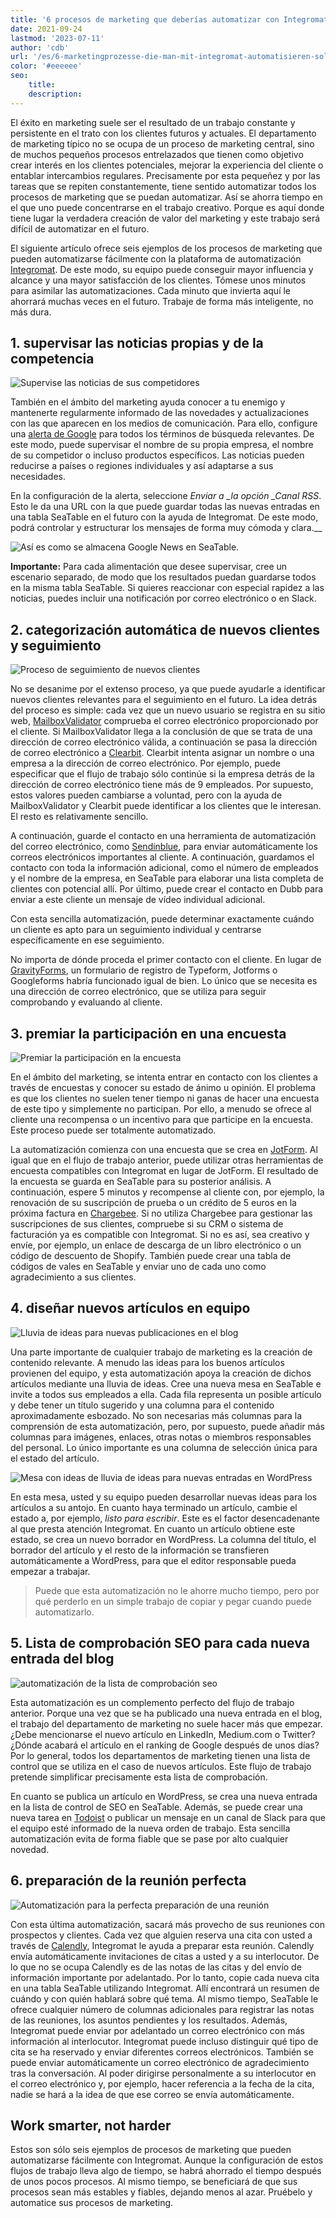 ```yaml
---
title: '6 procesos de marketing que deberías automatizar con Integromat - SeaTable'
date: 2021-09-24
lastmod: '2023-07-11'
author: 'cdb'
url: '/es/6-marketingprozesse-die-man-mit-integromat-automatisieren-sollte'
color: '#eeeeee'
seo:
    title:
    description:
---
```


El éxito en marketing suele ser el resultado de un trabajo constante y persistente en el trato con los clientes futuros y actuales. El departamento de marketing típico no se ocupa de un proceso de marketing central, sino de muchos pequeños procesos entrelazados que tienen como objetivo crear interés en los clientes potenciales, mejorar la experiencia del cliente o entablar intercambios regulares. Precisamente por esta pequeñez y por las tareas que se repiten constantemente, tiene sentido automatizar todos los procesos de marketing que se puedan automatizar. Así se ahorra tiempo en el que uno puede concentrarse en el trabajo creativo. Porque es aquí donde tiene lugar la verdadera creación de valor del marketing y este trabajo será difícil de automatizar en el futuro.

El siguiente artículo ofrece seis ejemplos de los procesos de marketing que pueden automatizarse fácilmente con la plataforma de automatización [Integromat](https://integromat.io/). De este modo, su equipo puede conseguir mayor influencia y alcance y una mayor satisfacción de los clientes. Tómese unos minutos para asimilar las automatizaciones. Cada minuto que invierta aquí le ahorrará muchas veces en el futuro. Trabaje de forma más inteligente, no más dura.

## 1\. supervisar las noticias propias y de la competencia

![Supervise las noticias de sus competidores](https://seatable.io/wp-content/uploads/2021/09/monitor-the-news-of-your-competition-711x290.png)

También en el ámbito del marketing ayuda conocer a tu enemigo y mantenerte regularmente informado de las novedades y actualizaciones con las que aparecen en los medios de comunicación. Para ello, configure una [alerta de Google](https://www.google.de/alerts) para todos los términos de búsqueda relevantes. De este modo, puede supervisar el nombre de su propia empresa, el nombre de su competidor o incluso productos específicos. Las noticias pueden reducirse a países o regiones individuales y así adaptarse a sus necesidades.

En la configuración de la alerta, seleccione _Enviar a \_la opción \_Canal RSS_. Esto le da una URL con la que puede guardar todas las nuevas entradas en una tabla SeaTable en el futuro con la ayuda de Integromat. De este modo, podrá controlar y estructurar los mensajes de forma muy cómoda y clara.\_\_

![Así es como se almacena Google News en SeaTable.](https://seatable.io/wp-content/uploads/2021/09/google-news-seatable.png)

**Importante:** Para cada alimentación que desee supervisar, cree un escenario separado, de modo que los resultados puedan guardarse todos en la misma tabla SeaTable. Si quieres reaccionar con especial rapidez a las noticias, puedes incluir una notificación por correo electrónico o en Slack.

## 2\. categorización automática de nuevos clientes y seguimiento

![Proceso de seguimiento de nuevos clientes](https://seatable.io/wp-content/uploads/2021/09/follow-up-on-customers.png)

No se desanime por el extenso proceso, ya que puede ayudarle a identificar nuevos clientes relevantes para el seguimiento en el futuro. La idea detrás del proceso es simple: cada vez que un nuevo usuario se registra en su sitio web, [MailboxValidator](https://www.mailboxvalidator.com/) comprueba el correo electrónico proporcionado por el cliente. Si MailboxValidator llega a la conclusión de que se trata de una dirección de correo electrónico válida, a continuación se pasa la dirección de correo electrónico a [Clearbit](https://clearbit.com/). Clearbit intenta asignar un nombre o una empresa a la dirección de correo electrónico. Por ejemplo, puede especificar que el flujo de trabajo sólo continúe si la empresa detrás de la dirección de correo electrónico tiene más de 9 empleados. Por supuesto, estos valores pueden cambiarse a voluntad, pero con la ayuda de MailboxValidator y Clearbit puede identificar a los clientes que le interesan. El resto es relativamente sencillo.

A continuación, guarde el contacto en una herramienta de automatización del correo electrónico, como [Sendinblue](https://de.sendinblue.com/), para enviar automáticamente los correos electrónicos importantes al cliente. A continuación, guardamos el contacto con toda la información adicional, como el número de empleados y el nombre de la empresa, en SeaTable para elaborar una lista completa de clientes con potencial allí. Por último, puede crear el contacto en Dubb para enviar a este cliente un mensaje de vídeo individual adicional.

Con esta sencilla automatización, puede determinar exactamente cuándo un cliente es apto para un seguimiento individual y centrarse específicamente en ese seguimiento.

No importa de dónde proceda el primer contacto con el cliente. En lugar de [GravityForms](https://www.gravityforms.com/), un formulario de registro de Typeform, Jotforms o Googleforms habría funcionado igual de bien. Lo único que se necesita es una dirección de correo electrónico, que se utiliza para seguir comprobando y evaluando al cliente.

## 3\. premiar la participación en una encuesta

![Premiar la participación en la encuesta](https://seatable.io/wp-content/uploads/2021/09/incentive-for-a-survey.png)

En el ámbito del marketing, se intenta entrar en contacto con los clientes a través de encuestas y conocer su estado de ánimo u opinión. El problema es que los clientes no suelen tener tiempo ni ganas de hacer una encuesta de este tipo y simplemente no participan. Por ello, a menudo se ofrece al cliente una recompensa o un incentivo para que participe en la encuesta. Este proceso puede ser totalmente automatizado.

La automatización comienza con una encuesta que se crea en [JotForm](https://jotform.com/). Al igual que en el flujo de trabajo anterior, puede utilizar otras herramientas de encuesta compatibles con Integromat en lugar de JotForm. El resultado de la encuesta se guarda en SeaTable para su posterior análisis. A continuación, espere 5 minutos y recompense al cliente con, por ejemplo, la renovación de su suscripción de prueba o un crédito de 5 euros en la próxima factura en [Chargebee](https://www.chargebee.com/). Si no utiliza Chargebee para gestionar las suscripciones de sus clientes, compruebe si su CRM o sistema de facturación ya es compatible con Integromat. Si no es así, sea creativo y envíe, por ejemplo, un enlace de descarga de un libro electrónico o un código de descuento de Shopify. También puede crear una tabla de códigos de vales en SeaTable y enviar uno de cada uno como agradecimiento a sus clientes.

## 4\. diseñar nuevos artículos en equipo

![Lluvia de ideas para nuevas publicaciones en el blog](https://seatable.io/wp-content/uploads/2021/09/brainstorm-new-blog-posts-711x317.png)

Una parte importante de cualquier trabajo de marketing es la creación de contenido relevante. A menudo las ideas para los buenos artículos provienen del equipo, y esta automatización apoya la creación de dichos artículos mediante una lluvia de ideas. Cree una nueva mesa en SeaTable e invite a todos sus empleados a ella. Cada fila representa un posible artículo y debe tener un título sugerido y una columna para el contenido aproximadamente esbozado. No son necesarias más columnas para la comprensión de esta automatización, pero, por supuesto, puede añadir más columnas para imágenes, enlaces, otras notas o miembros responsables del personal. Lo único importante es una columna de selección única para el estado del artículo.

![Mesa con ideas de lluvia de ideas para nuevas entradas en WordPress](https://seatable.io/wp-content/uploads/2021/09/brainstorming-to-wordpress.png)

En esta mesa, usted y su equipo pueden desarrollar nuevas ideas para los artículos a su antojo. En cuanto haya terminado un artículo, cambie el estado a, por ejemplo, _listo para escribir_. Este es el factor desencadenante al que presta atención Integromat. En cuanto un artículo obtiene este estado, se crea un nuevo borrador en WordPress. La columna del título, el borrador del artículo y el resto de la información se transfieren automáticamente a WordPress, para que el editor responsable pueda empezar a trabajar.

> Puede que esta automatización no le ahorre mucho tiempo, pero por qué perderlo en un simple trabajo de copiar y pegar cuando puede automatizarlo.

## 5\. Lista de comprobación SEO para cada nueva entrada del blog

![automatización de la lista de comprobación seo](https://seatable.io/wp-content/uploads/2021/09/seo-checklist-automation-711x234.png)

Esta automatización es un complemento perfecto del flujo de trabajo anterior. Porque una vez que se ha publicado una nueva entrada en el blog, el trabajo del departamento de marketing no suele hacer más que empezar. ¿Debe mencionarse el nuevo artículo en LinkedIn, Medium.com o Twitter? ¿Dónde acabará el artículo en el ranking de Google después de unos días? Por lo general, todos los departamentos de marketing tienen una lista de control que se utiliza en el caso de nuevos artículos. Este flujo de trabajo pretende simplificar precisamente esta lista de comprobación.

En cuanto se publica un artículo en WordPress, se crea una nueva entrada en la lista de control de SEO en SeaTable. Además, se puede crear una nueva tarea en [Todoist](https://todoist.com/) o publicar un mensaje en un canal de Slack para que el equipo esté informado de la nueva orden de trabajo. Esta sencilla automatización evita de forma fiable que se pase por alto cualquier novedad.

## 6\. preparación de la reunión perfecta

![Automatización para la perfecta preparación de una reunión](https://seatable.io/wp-content/uploads/2021/09/meeting-preparation-711x192.png)

Con esta última automatización, sacará más provecho de sus reuniones con prospectos y clientes. Cada vez que alguien reserva una cita con usted a través de [Calendly](https://calendly.com/), Integromat le ayuda a preparar esta reunión. Calendly envía automáticamente invitaciones de citas a usted y a su interlocutor. De lo que no se ocupa Calendly es de las notas de las citas y del envío de información importante por adelantado. Por lo tanto, copie cada nueva cita en una tabla SeaTable utilizando Integromat. Allí encontrará un resumen de cuándo y con quién hablará sobre qué tema. Al mismo tiempo, SeaTable le ofrece cualquier número de columnas adicionales para registrar las notas de las reuniones, los asuntos pendientes y los resultados. Además, Integromat puede enviar por adelantado un correo electrónico con más información al interlocutor. Integromat puede incluso distinguir qué tipo de cita se ha reservado y enviar diferentes correos electrónicos. También se puede enviar automáticamente un correo electrónico de agradecimiento tras la conversación. Al poder dirigirse personalmente a su interlocutor en el correo electrónico y, por ejemplo, hacer referencia a la fecha de la cita, nadie se hará a la idea de que ese correo se envía automáticamente.

## Work smarter, not harder

Estos son sólo seis ejemplos de procesos de marketing que pueden automatizarse fácilmente con Integromat. Aunque la configuración de estos flujos de trabajo lleva algo de tiempo, se habrá ahorrado el tiempo después de unos pocos procesos. Al mismo tiempo, se beneficiará de que sus procesos sean más estables y fiables, dejando menos al azar. Pruébelo y automatice sus procesos de marketing.
